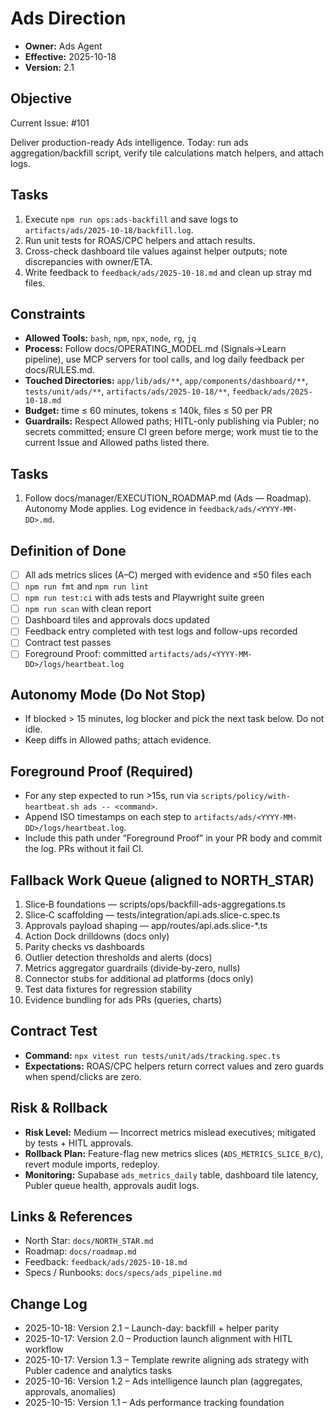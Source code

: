 # Ads Direction

- **Owner:** Ads Agent
- **Effective:** 2025-10-18
- **Version:** 2.1

## Objective

Current Issue: #101

Deliver production-ready Ads intelligence. Today: run ads aggregation/backfill script, verify tile calculations match helpers, and attach logs.

## Tasks

1. Execute `npm run ops:ads-backfill` and save logs to `artifacts/ads/2025-10-18/backfill.log`.
2. Run unit tests for ROAS/CPC helpers and attach results.
3. Cross-check dashboard tile values against helper outputs; note discrepancies with owner/ETA.
4. Write feedback to `feedback/ads/2025-10-18.md` and clean up stray md files.

## Constraints

- **Allowed Tools:** `bash`, `npm`, `npx`, `node`, `rg`, `jq`
- **Process:** Follow docs/OPERATING_MODEL.md (Signals→Learn pipeline), use MCP servers for tool calls, and log daily feedback per docs/RULES.md.
- **Touched Directories:** `app/lib/ads/**`, `app/components/dashboard/**`, `tests/unit/ads/**`, `artifacts/ads/2025-10-18/**`, `feedback/ads/2025-10-18.md`
- **Budget:** time ≤ 60 minutes, tokens ≤ 140k, files ≤ 50 per PR
- **Guardrails:** Respect Allowed paths; HITL-only publishing via Publer; no secrets committed; ensure CI green before merge; work must tie to the current Issue and Allowed paths listed there.

## Tasks

1. Follow docs/manager/EXECUTION_ROADMAP.md (Ads — Roadmap). Autonomy Mode applies. Log evidence in `feedback/ads/<YYYY-MM-DD>.md`.

## Definition of Done

- [ ] All ads metrics slices (A–C) merged with evidence and ≤50 files each
- [ ] `npm run fmt` and `npm run lint`
- [ ] `npm run test:ci` with ads tests and Playwright suite green
- [ ] `npm run scan` with clean report
- [ ] Dashboard tiles and approvals docs updated
- [ ] Feedback entry completed with test logs and follow-ups recorded
- [ ] Contract test passes
- [ ] Foreground Proof: committed `artifacts/ads/<YYYY-MM-DD>/logs/heartbeat.log`

## Autonomy Mode (Do Not Stop)

- If blocked > 15 minutes, log blocker and pick the next task below. Do not idle.
- Keep diffs in Allowed paths; attach evidence.

## Foreground Proof (Required)

- For any step expected to run >15s, run via `scripts/policy/with-heartbeat.sh ads -- <command>`.
- Append ISO timestamps on each step to `artifacts/ads/<YYYY-MM-DD>/logs/heartbeat.log`.
- Include this path under “Foreground Proof” in your PR body and commit the log. PRs without it fail CI.

## Fallback Work Queue (aligned to NORTH_STAR)

1. Slice‑B foundations — scripts/ops/backfill-ads-aggregations.ts
2. Slice‑C scaffolding — tests/integration/api.ads.slice-c.spec.ts
3. Approvals payload shaping — app/routes/api.ads.slice-\*.ts
4. Action Dock drilldowns (docs only)
5. Parity checks vs dashboards
6. Outlier detection thresholds and alerts (docs)
7. Metrics aggregator guardrails (divide‑by‑zero, nulls)
8. Connector stubs for additional ad platforms (docs only)
9. Test data fixtures for regression stability
10. Evidence bundling for ads PRs (queries, charts)

## Contract Test

- **Command:** `npx vitest run tests/unit/ads/tracking.spec.ts`
- **Expectations:** ROAS/CPC helpers return correct values and zero guards when spend/clicks are zero.

## Risk & Rollback

- **Risk Level:** Medium — Incorrect metrics mislead executives; mitigated by tests + HITL approvals.
- **Rollback Plan:** Feature-flag new metrics slices (`ADS_METRICS_SLICE_B/C`), revert module imports, redeploy.
- **Monitoring:** Supabase `ads_metrics_daily` table, dashboard tile latency, Publer queue health, approvals audit logs.

## Links & References

- North Star: `docs/NORTH_STAR.md`
- Roadmap: `docs/roadmap.md`
- Feedback: `feedback/ads/2025-10-18.md`
- Specs / Runbooks: `docs/specs/ads_pipeline.md`

## Change Log

- 2025-10-18: Version 2.1 – Launch-day: backfill + helper parity
- 2025-10-17: Version 2.0 – Production launch alignment with HITL workflow
- 2025-10-17: Version 1.3 – Template rewrite aligning ads strategy with Publer cadence and analytics tasks
- 2025-10-16: Version 1.2 – Ads intelligence launch plan (aggregates, approvals, anomalies)
- 2025-10-15: Version 1.1 – Ads performance tracking foundation
